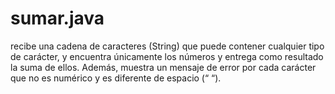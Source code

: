 # sumar.java
recibe una cadena de caracteres (String) que puede contener cualquier tipo de carácter, y encuentra únicamente los números y entrega como resultado la suma de ellos. Además, muestra un mensaje de error por cada carácter que no es numérico y es diferente de espacio (“ “). 
